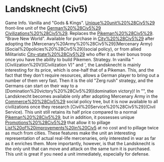 # Landsknecht (Civ5)

Game Info.
Vanilla and "Gods &amp; Kings".
[Unique%20unit%20%28Civ5%29](Unique) front-line unit of the [German%20%28Civ5%29](German) [Civilizations%20%28Civ5%29](civilization). Replaces the [Pikeman%20%28Civ5%29](Pikeman).
"Brave New World".
Available for purchase in [City%20%28Civ5%29](cities) after adopting the [Mercenary%20Army%20%28Civ5%29](Mercenary Army) [Social%20policies%20%28Civ5%29](social policy), or from allied Militaristic [City-state%20%28Civ5%29](City-States) who offer it as their bonus troop once you have the ability to build Pikemen.
Strategy.
In vanilla "[Civilization%20V](Civilization V)" and ', the Landsknecht is mainly interesting for its price, which is one-half that of a Pikeman. This, and the fact that they don't require resources, allows a German player to bring out a number of them very fast. Then it is the old "Zerg rush" strategy, and the Germans can start on their way to a [Domination%20victory%20%28Civ5%29](domination victory)!
In "", the Landsknecht becomes available only after adopting Mercenary Army in the [Commerce%20%28Civ5%29](Commerce) social policy tree, but it is now available to all civilizations once they research [Civil%20Service%20%28Civ5%29](Civil Service). This unit still retains its half price compared to a normal [Pikeman%20%28Civ5%29](Pikeman), but in addition, it possesses unique [Promotions%20%28Civ5%29](promotions) that allow it to pillage [List%20of%20improvements%20in%20Civ5](improvements) at no cost and to pillage twice as much from cities. These features make the unit an interesting representation of actual real-life mercenaries, only interested in war as far as it enriches them.
More importantly, however, is that the Landsknecht is the only unit that can move and attack on the same turn it is purchased.
This unit is great if you need a unit immediately, especially for defense.